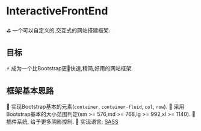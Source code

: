 # InteractiveFrontEnd
&#x26F3; 一个可以自定义的,交互式的网站搭建框架.

## 目标
&#x26A1; 成为一个比Bootstrap更&#x1F680;快速,精简,好用的网站框架.

## 框架基本思路
&#x1F685; 实现Bootstrap基本的元素(`container`, `container-fluid`, `col`, `row`).
&#x1F68C; 采用Bootstrap基本的大小范围判定(sm >= 576,md >= 768,lg >= 992,xl >= 1140).
&#x1F366; 插件系统, 给予更多阴影控制.
&#x1F412; 实现语言: [SASS](https://sass-lang.com/)